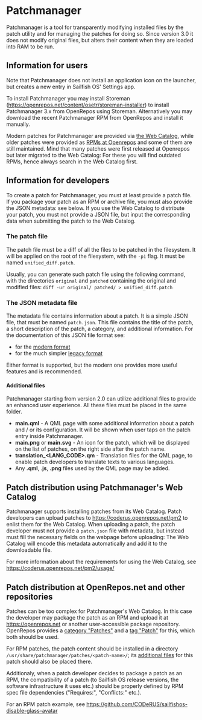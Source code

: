 # Patchmanager

Patchmanager is a tool for transparently modifying installed files by the patch utility and for managing the patches for doing so.
Since version 3.0 it does not modify original files, but alters their content when they are loaded into RAM to be run.

## Information for users

Note that Patchmanager does not install an application icon on the launcher, but creates a new entry in Sailfish OS' Settings app.

To install Patchmanager you may install Storeman (https://openrepos.net/content/osetr/storeman-installer) to install Patchmanager 3.x from OpenRepos using Storeman.  Alternatively you may download the recent Patchmanager RPM from OpenRepos and install it manually.

Modern patches for Patchmanager are provided via [the Web Catalog](https://coderus.openrepos.net/pm2/projects/), while older patches were provided as [RPMs at Openrepos](https://openrepos.net/category/patches) and some of them are still maintained.
Mind that many patches were first released at Openrepos but later migrated to the Web Catalog: For these you will find outdated RPMs, hence always search in the Web Catalog first.

## Information for developers

To create a patch for Patchmanager, you must at least provide a patch file.
If you package your patch as an RPM or archive file, you must also provide the JSON metadata: see below.
If you use the Web Catalog to distribute your patch, you must not provide a JSON file, but input the corresponding data when submitting the patch to the Web Catalog.

### The patch file

The patch file must be a diff of all the files to be patched in the filesystem. 
It will be applied on the root of the filesystem, with the `-p1` flag. 
It must be named `unified_diff.patch`.

Usually, you can generate such patch file using the following command, with the directories `original` and `patched` containing the original and modified files:
`diff -ur original/ patched/ > unified_diff.patch`

### The JSON metadata file

The metadata file contains information about a patch.  It is a simple JSON file, that must be named `patch.json`.
This file contains the title of the patch, a short description of the patch, a category, and additional information.  For the documentation of this JSON file format see:
 - for the [modern format](./doc/example_patch.json.md)
 - for the much simpler [legacy format](./doc/example_legacy_patch.json.md)

Either format is supported, but the modern one provides more useful features and is recommended.

#### Additional files

Patchmanager starting from version 2.0 can utilize additional files to provide an enhanced user experience. 
All these files must be placed in the same folder.

- **main.qml** - A QML page with some additional information about a patch and / or its configuration.  It will be shown when user taps on the patch entry inside Patchmanager.
- **main.png** or **main.svg** - An icon for the patch, which will be displayed on the list of patches, on the right side after the patch name.
- **translation_\<LANG_CODE\>.qm** - Translation files for the QML page, to enable patch developers to translate texts to various languages.
- Any **.qml**, .**js**, **.png** files used by the QML page may be added.

## Patch distribution using Patchmanager's Web Catalog

Patchmanager supports installing patches from its Web Catalog. 
Patch developers can upload patches to https://coderus.openrepos.net/pm2 to enlist them for the Web Catalog. 
When uploading a patch, the patch developer must not provide a `patch.json` file with metadata, but instead must fill the necessary fields on the webpage before uploading: The Web Catalog will encode this metadata automatically and add it to the downloadable file.

For more information about the requirements for using the Web Catalog, see https://coderus.openrepos.net/pm2/usage/

## Patch distribution at OpenRepos.net and other repositories

Patches can be too complex for Patchmanager's Web Catalog.  In this case the developer may package the patch as an RPM and upload it at https://openrepos.net or another user-accessible package repository.
OpenRepos provides a [category "Patches"](https://openrepos.net/category/patches) and a [tag "Patch"](https://openrepos.net/tags/patch) for this, which both should be used.

For RPM patches, the patch content should be installed in a directory `/usr/share/patchmanager/patches/<patch-name>/`; its [additional files](#additional-files) for this patch should also be placed there.

Additionaly, when a patch developer decides to package a patch as an RPM, the compatibility of a patch (to Sailfish OS release versions, the software infrastructure it uses etc.) should be properly defined by RPM spec file dependencies ("Requires:", "Conflicts:" etc.).

For an RPM patch example, see https://github.com/CODeRUS/sailfishos-disable-glass-avatar
